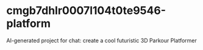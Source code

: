 # cmgb7dhlr0007l104t0te9546-platform
AI-generated project for chat: create a cool futuristic 3D Parkour Platformer
